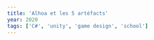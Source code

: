```yaml
---
title: 'Alhoa et les 5 artéfacts'
year: 2020
tags: ['C#', 'unity', 'game design', 'school']
---
```

